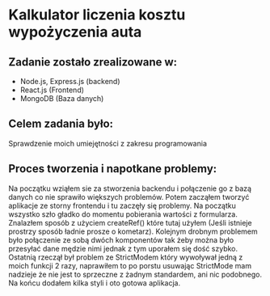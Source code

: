 # Kalkulator liczenia kosztu wypożyczenia auta

## Zadanie zostało zrealizowane w:

- Node.js, Express.js (backend)
- React.js (Frontend)
- MongoDB (Baza danych)

## Celem zadania było:

Sprawdzenie moich umiejętności z zakresu programowania

## Proces tworzenia i napotkane problemy:

Na początku wziąłem sie za stworzenia backendu i połączenie go z bazą danych co nie sprawiło większych problemów. Potem zacząłem tworzyć aplikacje ze storny frontendu i tu zaczęły się problemy. Na początku wszystko szło gładko do momentu pobierania wartości z formularza. Znalazłem sposób z użyciem createRef() które tutaj użyłem (Jeśli istnieje prostrzy sposób ładnie prosze o kometarz). Kolejnym drobnym problemem było połączenie ze sobą dwóch komponentów tak żeby można było przesyłać dane mędzie nimi jednak z tym uporałem się dość szybko. Ostatnią rzeczął był problem ze StrictModem który wywoływał jedną z moich funkcji 2 razy, naprawiłem to po porstu usuwając StrictMode mam nadzieje że nie jest to sprzeczne z żadnym standardem, ani nic podobnego. Na końcu dodałem kilka styli i oto gotowa aplikacja.
